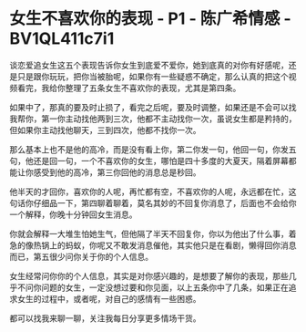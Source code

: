 # 女生不喜欢你的表现 - P1 - 陈广希情感 - BV1QL411c7i1

谈恋爱追女生这五个表现告诉你女生到底爱不爱你，她到底真的对你有好感呢，还是只是跟你玩玩，把你当被胎呢，如果你有一些疑惑不确定，那么认真的把这个视频看完，我给你整理了五条女生不喜欢你的表现，尤其是第四条。

如果中了，那真的要及时止损了，看完之后呢，要及时调整，如果还是不会可以找我帮你，第一你主动找他两到三次，他都不主动找你一次，虽说女生都是矜持的，但如果你主动找他聊天，三到四次，他都不找你一次。

那么基本上也不是他的高冷，而是没有看上你，第二你发一句，他回一句，你发五句，他还是回一句，一个不喜欢你的女生，哪怕是四十多度的大夏天，隔着屏幕都能让你感受到他的高冷，第三你回他的消息总是秒回。

他半天的才回你，喜欢你的人呢，再忙都有空，不喜欢你的人呢，永远都在忙，这句话你仔细品一下，第四聊着聊着，莫名其妙的不回复你消息了，后面也不会给你一个解释，你晚十分钟回女生消息。

你就会解释一大堆生怕她生气，但他隔了半天不回复你，你以为他出了什么事，着急的像热锅上的蚂蚁，你呢又不敢发消息催他，其实他只是在看剧，懒得回你消息而已，第五很少问你关于你的个人信息。

女生经常问你你的个人信息，其实是对你感兴趣的，是想要了解你的表现，那些几乎不问你问题的女生，一定没想过要和你见面，以上五条你中了几条，如果正在追求女生的过程中，或者呢，对自己的感情有一些困惑。

都可以找我来聊一聊，关注我每日分享更多情场干货。